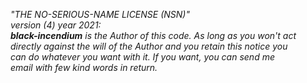 *"THE NO-SERIOUS-NAME LICENSE (NSN)"  
version (4) year 2021:  
**black-incendium** is the Author of this code. As long as you won't act  
directly against the will of the Author and you retain this notice you  
can do whatever you want with it. If you want, you can send me  
email with few kind words in return.*
